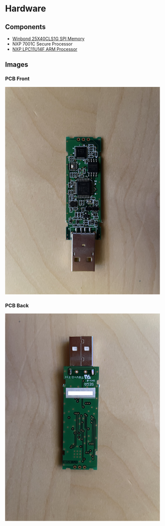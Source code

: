 # Hardware

## Components
* [Winbond 25X40CLS1G SPI Memory](https://www.winbond.com/resource-files/w25x40cl_f%2020140325.pdf)
* NXP 7001C Secure Processor
* [NXP LPC11U14F ARM Processor](https://www.nxp.com/docs/en/data-sheet/LPC11U1X.pdf)
## Images

### PCB Front

![PCB front](../res/94E3B0C0-80DC-42E3-B677-A3A6F4FA5C15.jpeg)

### PCB Back
![PCB back](../res/ACE4CD81-67CF-4822-AEDB-D064515783EC.jpeg)
